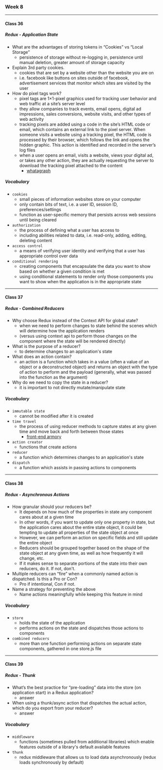### Week 8

***

#### Class 36

##### Redux - Application State
* What are the advantages of storing tokens in “Cookies” vs “Local Storage”
  * persistence of storage without re-logging in, persistence until manual deletion, greater amount of storage capacity
* Explain 3rd party cookies.
  * cookies that are set by a website other than the website you are on
  * i.e. facebook like buttons on sites outside of facebook, advertisement services that monitor which sites are visited by the user
* How do pixel tags work?
  * pixel tags are 1×1-pixel graphics used for tracking user behavior and web traffic at a site’s server level
  * they allow companies to track events, email opens, digital ad impressions, sales conversions, website visits, and other types of web activity
  * tracking pixels are added using a code in the site’s HTML code or email, which contains an external link to the pixel server. When someone visits a website using a tracking pixel, the HTML code is processed by their browser, which follows the link and opens the hidden graphic. This action is identified and recorded in the server’s log files
  * when a user opens an email, visits a website, views your digital ad, or takes any other action, they are actually requesting the server to download the tracking pixel attached to the content
    * [whatagraph](https://whatagraph.com/blog/articles/tracking-pixel)
 
##### Vocabulary
* `cookies`
  * small pieces of information websites store on your computer
  * only contain bits of text, i.e. a user ID, session ID, preferences/settings
  * function as user-specific memory that persists across web sessions until being cleared
* `authorization`
  * the process of defining what a user has access to
  * including abilities related to data, i.e. read-only, adding, editing, deleting content
* `access control`
  * a means of verifying user identity and verifying that a user has appropriate control over data
* `conditional rendering`
  * creating components that encapsulate the data you want to show based on whether a given condition is met
  * using conditional statements to render only those components you want to show when the application is in the appropriate state
    
***

#### Class 37

##### Redux - Combined Reducers
* Why choose Redux instead of the Context API for global state?
  * when we need to perform changes to state behind the scenes which will determine how the application renders
  * (versus using context api to perform those changes on the component where the state will be rendered directly)
* What is the purpose of a reducer?
  * to determine changes to an application's state
* What does an action contain?
  * an action is a function which takes in a value (often a value of an object or a deconstructed object) and returns an object with the type of action to perform and the payload (generally, what was passed into the function as the argument)
* Why do we need to copy the state in a reducer?
  * it is important to not directly mutate/manipulate state

##### Vocabulary
* `immutable state`
  * cannot be modified after it is created
* `time travel`
  * the process of using reducer methods to capture states at any given time and move back and forth between those states 
    * [front-end armory](https://frontarm.com/swyx/reusable-time-travel-react-hooks-immer/)
* `action creator`
  * functions that create actions
* `reducer`
  * a function which determines changes to an application's state
* `dispatch`
  * a function which assists in passing actions to components
    
***

#### Class 38

##### Redux - Asynchronous Actions
* How granular should your reducers be?
  * It depends on how much of the properties in state any component cares about at a given time
  * In other words, if you want to update only one property in state, but the application cares about the entire state object, it could be tempting to update all properties of the state object at once
  * However, we can perform an action on specific fields and still update the entire object
  * Reducers should be grouped together based on the shape of the state object at any given time, as well as how frequently it will change, etc.
  * If it makes sense to separate portions of the state into their own reducers, do it. If not, don't.
* Multiple reducers can “fire” when a commonly named action is dispatched. Is this a Pro or Con?
  * Pro if intentional, Con if not.
* Name a strategy for preventing the above
  * Name actions meaningfully while keeping this feature in mind

##### Vocabulary
* `store`
  * holds the state of the application
  * performs actions on the state and dispatches those actions to components
* `combined reducers`
  * more than one function performing actions on separate state components, gathered in one store.js file
    
***

#### Class 39

##### Redux - Thunk
* What’s the best practice for “pre-loading” data into the store (on application start) in a Redux application?
  * answer
* When using a thunk/async action that dispatches the actual action, which do you export from your reducer?
  * answer

##### Vocabulary
* `middleware`
  * functions (sometimes pulled from additional libraries) which enable features outside of a library's default available features
* `thunk`
  * redux middleware that allows us to load data asynchronously (redux loads synchronously by default)
